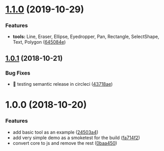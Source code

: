 # [1.1.0](https://github.com/literallycanvas/literallycanvas-core/compare/v1.0.1...v1.1.0) (2019-10-29)


### Features

* **tools:** Line, Eraser, Ellipse, Eyedropper, Pan, Rectangle, SelectShape, Text, Polygon ([645084e](https://github.com/literallycanvas/literallycanvas-core/commit/645084e))

## [1.0.1](https://github.com/literallycanvas/literallycanvas-core/compare/v1.0.0...v1.0.1) (2018-10-21)


### Bug Fixes

* 🐛 testing semantic release in circleci ([43718ae](https://github.com/literallycanvas/literallycanvas-core/commit/43718ae))

# 1.0.0 (2018-10-20)


### Features

* add basic tool as an example ([24503a4](https://github.com/literallycanvas/literallycanvas-core/commit/24503a4))
* add very simple demo as a smoketest for the build ([fa714f2](https://github.com/literallycanvas/literallycanvas-core/commit/fa714f2))
* convert core to js and remove the rest ([0baa450](https://github.com/literallycanvas/literallycanvas-core/commit/0baa450))
